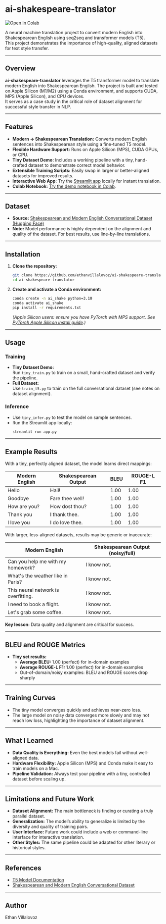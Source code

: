 # ai-shakespeare-translator

[![Open In Colab](https://colab.research.google.com/assets/colab-badge.svg)](https://colab.research.google.com/github/ethanvillalovoz/ai-shakespeare-translator/blob/main/demo.ipynb)

A neural machine translation project to convert modern English into Shakespearean English using seq2seq and transformer models (T5).  
This project demonstrates the importance of high-quality, aligned datasets for text style transfer.

---

## Overview

**ai-shakespeare-translator** leverages the T5 transformer model to translate modern English into Shakespearean English. The project is built and tested on Apple Silicon (M1/M2) using a Conda environment, and supports CUDA, MPS (Apple Silicon), and CPU devices.  
It serves as a case study in the critical role of dataset alignment for successful style transfer in NLP.

---

## Features

- **Modern → Shakespearean Translation:** Converts modern English sentences into Shakespearean style using a fine-tuned T5 model.
- **Flexible Hardware Support:** Runs on Apple Silicon (MPS), CUDA GPUs, or CPU.
- **Tiny Dataset Demo:** Includes a working pipeline with a tiny, hand-crafted dataset to demonstrate correct model behavior.
- **Extensible Training Scripts:** Easily swap in larger or better-aligned datasets for improved results.
- **Interactive Web App:** Try the [Streamlit app](#) locally for instant translation.
- **Colab Notebook:** [Try the demo notebook in Colab](https://colab.research.google.com/github/ethanvillalovoz/ai-shakespeare-translator/blob/main/demo.ipynb).

---

## Dataset

- **Source:** [Shakespearean and Modern English Conversational Dataset (Hugging Face)](https://huggingface.co/datasets/Roudranil/shakespearean-and-modern-english-conversational-dataset)
- **Note:** Model performance is highly dependent on the alignment and quality of the dataset. For best results, use line-by-line translations.

---

## Installation

1. **Clone the repository:**
    ```bash
    git clone https://github.com/ethanvillalovoz/ai-shakespeare-translator.git
    cd ai-shakespeare-translator
    ```

2. **Create and activate a Conda environment:**
    ```bash
    conda create -n ai_shake python=3.10
    conda activate ai_shake
    pip install -r requirements.txt
    ```
    *(Apple Silicon users: ensure you have PyTorch with MPS support. See [PyTorch Apple Silicon install guide](https://pytorch.org/get-started/locally/).)*

---

## Usage

### Training

- **Tiny Dataset Demo:**  
  Run `tiny_train.py` to train on a small, hand-crafted dataset and verify the pipeline.
- **Full Dataset:**  
  Use `train_t5.py` to train on the full conversational dataset (see notes on dataset alignment).

### Inference

- Use `tiny_infer.py` to test the model on sample sentences.
- Run the Streamlit app locally:
    ```bash
    streamlit run app.py
    ```

---

## Example Results

With a tiny, perfectly aligned dataset, the model learns direct mappings:

| Modern English | Shakespearean Output | BLEU | ROUGE-L F1 |
|----------------|---------------------|------|------------|
| Hello          | Hail!               | 1.00 | 1.00       |
| Goodbye        | Fare thee well!     | 1.00 | 1.00       |
| How are you?   | How dost thou?      | 1.00 | 1.00       |
| Thank you      | I thank thee.       | 1.00 | 1.00       |
| I love you     | I do love thee.     | 1.00 | 1.00       |

With larger, less-aligned datasets, results may be generic or inaccurate:

| Modern English                        | Shakespearean Output (noisy/full) |
|----------------------------------------|-----------------------------------|
| Can you help me with my homework?      | I know not.                       |
| What's the weather like in Paris?      | I know not.                       |
| This neural network is overfitting.    | I know not.                       |
| I need to book a flight.               | I know not.                       |
| Let's grab some coffee.                | I know not.                       |

**Key lesson:** Data quality and alignment are critical for success.

---

## BLEU and ROUGE Metrics

- **Tiny set results:**  
  - **Average BLEU:** 1.00 (perfect) for in-domain examples  
  - **Average ROUGE-L F1:** 1.00 (perfect) for in-domain examples  
  - Out-of-domain/noisy examples: BLEU and ROUGE scores drop sharply

---

## Training Curves

- The tiny model converges quickly and achieves near-zero loss.
- The large model on noisy data converges more slowly and may not reach low loss, highlighting the importance of dataset alignment.

---

## What I Learned

- **Data Quality is Everything:** Even the best models fail without well-aligned data.
- **Hardware Flexibility:** Apple Silicon (MPS) and Conda make it easy to train models on a Mac.
- **Pipeline Validation:** Always test your pipeline with a tiny, controlled dataset before scaling up.

---

## Limitations and Future Work

- **Dataset Alignment:** The main bottleneck is finding or curating a truly parallel dataset.
- **Generalization:** The model’s ability to generalize is limited by the diversity and quality of training pairs.
- **User Interface:** Future work could include a web or command-line interface for interactive translation.
- **Other Styles:** The same pipeline could be adapted for other literary or historical styles.

---

## References

- [T5 Model Documentation](https://huggingface.co/docs/transformers/model_doc/t5)
- [Shakespearean and Modern English Conversational Dataset](https://huggingface.co/datasets/Roudranil/shakespearean-and-modern-english-conversational-dataset)

---

## Author

Ethan Villalovoz
